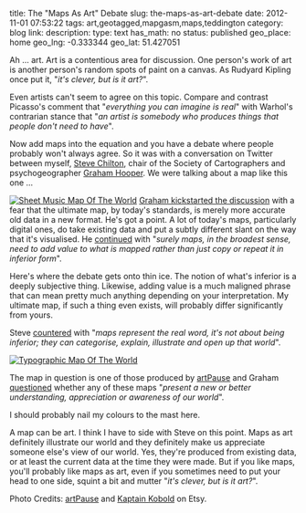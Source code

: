 title: The "Maps As Art" Debate
slug: the-maps-as-art-debate
date: 2012-11-01 07:53:22
tags: art,geotagged,mapgasm,maps,teddington
category: blog
link: 
description: 
type: text
has_math: no
status: published
geo_place: home
geo_lng: -0.333344
geo_lat: 51.427051

Ah ... art. Art is a contentious area for discussion. One person's work of art is another person's random spots of paint on a canvas. As Rudyard Kipling once put it, "*it's clever, but is it art?*".

Even artists can't seem to agree on this topic. Compare and contrast Picasso's comment that "*everything you can imagine is real*" with Warhol's contrarian stance that "*an artist is somebody who produces things that people don't need to have*".

Now add maps into the equation and you have a debate where people probably won't always agree. So it was with a conversation on Twitter between myself, [Steve Chilton](https://twitter.com/steev8 "https://twitter.com/steev8"), chair of the Society of Cartographers and psychogeographer [Graham Hooper](https://twitter.com/FelphamPA "https://twitter.com/FelphamPA"). We were talking about a map like this one ...

<!-- TEASER_END -->

[![](/wp-content/uploads/2012/11/Sheet-Music-Map-Of-The-World.jpg "Sheet Music Map Of The World")](http://www.etsy.com/listing/91109276/map-of-the-world-map-from-old-sheet "http://www.etsy.com/listing/91109276/map-of-the-world-map-from-old-sheet")
[Graham kickstarted the discussion](https://twitter.com/FelphamPA/status/262122849857314816 "https://twitter.com/FelphamPA/status/262122849857314816") with a fear that the ultimate map, by today's standards, is merely more accurate old data in a new format. He's got a point. A lot of today's maps, particularly digital ones, do take existing data and put a subtly different slant on the way that it's visualised. He [continued](https://twitter.com/FelphamPA/status/261960083989221376 "https://twitter.com/FelphamPA/status/261960083989221376") with "*surely maps, in the broadest sense, need to add value to what is mapped rather than just copy or repeat it in inferior form*".

Here's where the debate gets onto thin ice. The notion of what's inferior is a deeply subjective thing. Likewise, adding value is a much maligned phrase that can mean pretty much anything depending on your interpretation. My ultimate map, if such a thing even exists, will probably differ significantly from yours.

Steve [countered](https://twitter.com/steev8/status/262116396954177536 "https://twitter.com/steev8/status/262116396954177536") with "*maps represent the real word, it's not about being inferior; they can categorise, explain, illustrate and open up that world*".

[![](/wp-content/uploads/2012/11/Typographic-Map-Of-The-World.jpg "Typographic Map Of The World")](http://www.etsy.com/listing/90300340/typographic-text-map-of-the-world-map "http://www.etsy.com/listing/90300340/typographic-text-map-of-the-world-map")

The map in question is one of those produced by [artPause](http://artpause.com/ "http://artpause.com/") and Graham [questioned](https://twitter.com/FelphamPA/status/262123564390567937 "https://twitter.com/FelphamPA/status/262123564390567937") whether any of these maps "*present a new or better understanding, appreciation or awareness of our world*".

I should probably nail my colours to the mast here.

A map can be art. I think I have to side with Steve on this point. Maps as art definitely illustrate our world and they definitely make us appreciate someone else's view of our world. Yes, they're produced from existing data, or at least the current data at the time they were made. But if you like maps, you'll probably like maps as art, even if you sometimes need to put your head to one side, squint a bit and mutter "*it's clever, but is it art?*".



Photo Credits: [artPause](http://www.etsy.com/shop/artPause "http://www.etsy.com/shop/artPause") and [Kaptain Kobold](http://www.flickr.com/photos/kaptainkobold/445091217/ "http://www.flickr.com/photos/kaptainkobold/445091217/") on Etsy.


